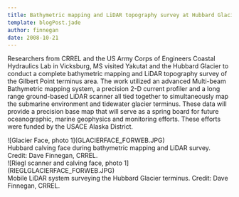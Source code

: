 ```yaml
---
title: Bathymetric mapping and LiDAR topography survey at Hubbard Glacier
template: blogPost.jade
author: finnegan
date: 2008-10-21
---
```


Researchers from CRREL and the US Army Corps of Engineers Coastal Hydraulics Lab in Vicksburg, MS visited Yakutat and the Hubbard Glacier to conduct a complete bathymetric mapping and LiDAR topography survey of the Gilbert Point terminus area. The work utilized an advanced Multi-beam Bathymetric mapping system, a precision 2-D current profiler and a long range ground-based LiDAR scanner all tied together to simultaneously map the submarine environment and tidewater glacier terminus. These data will provide a precision base map that will serve as a spring board for future oceanographic, marine geophysics and monitoring efforts. These efforts were funded by the USACE Alaska District. 

<span class="more"></span>

<div class="row">
  <div class="col-md-8 col-md-offset-2">
  <div class="thumbnail tight">
    ![Glacier Face, photo 1](GLACIERFACE_FORWEB.JPG)
    <div class="caption">
      Hubbard calving face during bathymetric mapping and LiDAR survey. Credit: Dave Finnegan, CRREL.
    </div>
  </div>
  </div>
</div>

<div class="row">
  <div class="col-md-8 col-md-offset-2">
  <div class="thumbnail tight">
    ![Riegl scanner and calving face, photo 1](RIEGLGLACIERFACE_FORWEB.JPG)
    <div class="caption">
      Mobile LiDAR system surveying the Hubbard Glacier terminus. Credit: Dave Finnegan, CRREL.
    </div>
  </div>
  </div>
</div>